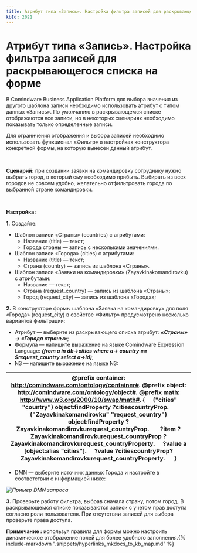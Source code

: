 ```yaml
---
title: Атрибут типа «Запись». Настройка фильтра записей для раскрывающегося списка на форме
kbId: 2021
---
```


# Атрибут типа «Запись». Настройка фильтра записей для раскрывающегося списка на форме

В Comindware Business Application Platform для выбора значения из другого шаблона записи необходимо использовать атрибут с типом данных «Запись». По умолчанию в раскрывающемся списке отображаются все записи, но в некоторых сценариях необходимо показывать только определенные записи.

Для ограничения отображения и выбора записей необходимо использовать функционал «Фильтр» в настройках конструктора конкретной формы, на которую вынесен данный атрибут.

 

**Сценарий:** при создании заявки на командировку сотруднику нужно выбрать город, в который ему необходимо прибыть. Выбирать из всех городов не совсем удобно, желательно отфильтровать города по выбранной стране командировки.

 

**Настройка:**

**1.** Создайте:

- Шаблон записи «Страны» (countries) с атрибутами:
    - Название (title) — текст;
    - Города страны — запись с несколькими значениями.
- Шаблон записи «Города» (cities) с атрибутами:
    - Название (title) — текст;
    - Страна (country) — запись из шаблона «Страны».
- Шаблон записи «Заявки на командировки» (Zayavkinakomandirovku) с атрибутами:
    - Название — текст;
    - Страна (request\_country) — запись из шаблона «Страны»;
    - Город (request\_city) — запись из шаблона «Города»;

**2.** В конструкторе формы шаблона «Заявка на командировку» для поля «Города» (request\_city) в свойстве «Фильтр» предусмотрено несколько вариантов фильтрации:

- Атрибут — выберите из раскрывающего списка атрибут: ***«Страны» -> «Города страны»***;
- Формула — напишите выражение на языке Comindware Expression Language: ***(from a in db->cities where a-> country == $request\_country select a->id)***;
- N3 — напишите выражение на языке N3:

| @prefix container: <http://comindware.com/ontology/container#>. @prefix object: <http://comindware.com/ontology/object#>. @prefix math: <http://www.w3.org/2000/10/swap/math#>. {     ("cities" "country") object:findProperty ?citiescountryProp.     ("Zayavkinakomandirovku" "request\_country") object:findProperty ?Zayavkinakomandirovkurequest\_countryProp.       ?item ?Zayavkinakomandirovkurequest\_countryProp ?Zayavkinakomandirovkurequest\_countryProperty.     ?value a [object:alias "cities"].     ?value ?citiescountryProp? Zayavkinakomandirovkurequest\_countryProperty.      } |
| --- |

- DMN — выберите источник данных Города и настройте в соответствии с информацией ниже:

_![Пример DMN запроса](https://kb.comindware.ru/assets/dmn1.png)_

**3.** Проверьте работу фильтра, выбрав сначала страну, потом город. В раскрывающемся списке показываются записи с учетом прав доступа согласно роли пользователя. При отсутствии записей для выбора проверьте права доступа.

**Примечание :** используя правила для формы можно настроить динамическое отображение полей для более удобного заполнения.{% include-markdown ".snippets/hyperlinks_mkdocs_to_kb_map.md" %}
